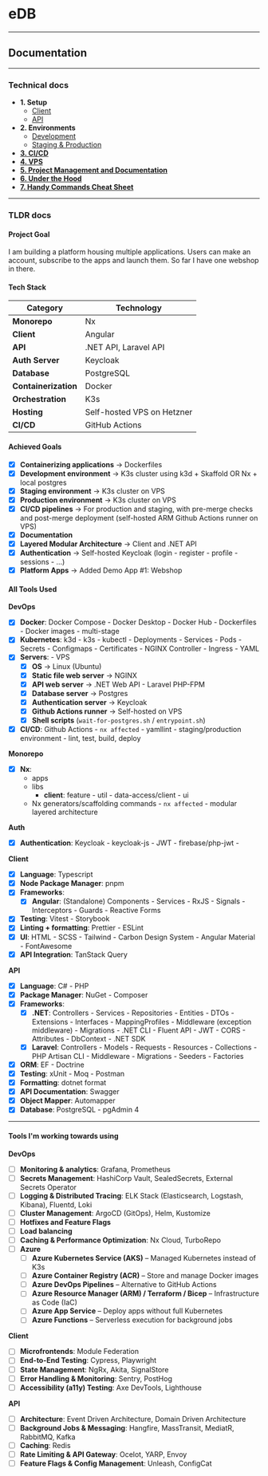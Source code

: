 # eDB

---

## Documentation

---

### Technical docs

-   **1. Setup**
    -   [Client](./docs/client.docs.md)
    -   [API](./docs/api.docs.md)
-   **2. Environments**
    -   [Development](./docs/dev-env.docs.md)
    -   [Staging & Production](./docs/staging-prod-env.docs.md)
-   [**3. CI/CD**](./docs/cicd.docs.md)
-   [**4. VPS**](./docs/vps.docs.md)
-   [**5. Project Management and Documentation**](./docs/pm.docs.md)
-   [**6. Under the Hood**](./docs/in-depth.docs.md)
-   [**7. Handy Commands Cheat Sheet**](./docs/cheatsheet.docs.md)

---

### TLDR docs

#### Project Goal

I am building a platform housing multiple applications. Users can make an account, subscribe to the apps and launch them. So far I have one webshop in there.

#### Tech Stack

| Category             | Technology                 |
| -------------------- | -------------------------- |
| **Monorepo**         | Nx                         |
| **Client**           | Angular                    |
| **API**              | .NET API, Laravel API      |
| **Auth Server**      | Keycloak                   |
| **Database**         | PostgreSQL                 |
| **Containerization** | Docker                     |
| **Orchestration**    | K3s                        |
| **Hosting**          | Self-hosted VPS on Hetzner |
| **CI/CD**            | GitHub Actions             |

#### Achieved Goals

-   [x] **Containerizing applications** → Dockerfiles
-   [x] **Development environment** -> K3s cluster using k3d + Skaffold OR Nx + local postgres
-   [x] **Staging environment** → K3s cluster on VPS
-   [x] **Production environment** → K3s cluster on VPS
-   [x] **CI/CD pipelines** → For production and staging, with pre-merge checks and post-merge deployment (self-hosted ARM Github Actions runner on VPS)
-   [x] **Documentation**
-   [x] **Layered Modular Architecture** → Client and .NET API
-   [x] **Authentication** → Self-hosted Keycloak (login - register - profile - sessions - ...)
-   [x] **Platform Apps** → Added Demo App #1: Webshop

#### All Tools Used

**DevOps**

-   [x] **Docker**: Docker Compose - Docker Desktop - Docker Hub - Dockerfiles - Docker images - multi-stage
-   [x] **Kubernetes**: k3d - k3s - kubectl - Deployments - Services - Pods - Secrets - Configmaps - Certificates - NGINX Controller - Ingress - YAML
-   [x] **Servers**: - VPS
    -   [x] **OS** → Linux (Ubuntu)
    -   [x] **Static file web server** → NGINX
    -   [x] **API web server** → .NET Web API - Laravel PHP-FPM
    -   [x] **Database server** → Postgres
    -   [x] **Authentication server** → Keycloak
    -   [x] **Github Actions runner** → Self-hosted on VPS
    -   [x] **Shell scripts** (`wait-for-postgres.sh` / `entrypoint.sh`)
-   [x] **CI/CD**: Github Actions - `nx affected` - yamllint - staging/production environment - lint, test, build, deploy

**Monorepo**

-   [x] **Nx**:
    -   apps
    -   libs
        -   **client**: feature - util - data-access/client - ui
    -   Nx generators/scaffolding commands - `nx affected` - modular layered architecture

**Auth**

-   [x] **Authentication**: Keycloak - keycloak-js - JWT - firebase/php-jwt -

**Client**

-   [x] **Language**: Typescript
-   [x] **Node Package Manager**: pnpm
-   [x] **Frameworks**:
    -   [x] **Angular**: (Standalone) Components - Services - RxJS - Signals - Interceptors - Guards - Reactive Forms
-   [x] **Testing**: Vitest - Storybook
-   [x] **Linting + formatting**: Prettier - ESLint
-   [x] **UI**: HTML - SCSS - Tailwind - Carbon Design System - Angular Material - FontAwesome
-   [x] **API Integration**: TanStack Query

**API**

-   [x] **Language**: C# - PHP
-   [x] **Package Manager**: NuGet - Composer
-   [x] **Frameworks**:
    -   [x] **.NET**: Controllers - Services - Repositories - Entities - DTOs - Extensions - Interfaces - MappingProfiles - Middleware (exception middleware) - Migrations - .NET CLI - Fluent API - JWT - CORS - Attributes - DbContext - .NET SDK
    -   [x] **Laravel**: Controllers - Models - Requests - Resources - Collections - PHP Artisan CLI - Middleware - Migrations - Seeders - Factories
-   [x] **ORM**: EF - Doctrine
-   [x] **Testing**: xUnit - Moq - Postman
-   [x] **Formatting**: dotnet format
-   [x] **API Documentation**: Swagger
-   [x] **Object Mapper**: Automapper
-   [x] **Database**: PostgreSQL - pgAdmin 4

---

#### Tools I'm working towards using

**DevOps**

-   [ ] **Monitoring & analytics**: Grafana, Prometheus
-   [ ] **Secrets Management**: HashiCorp Vault, SealedSecrets, External Secrets Operator
-   [ ] **Logging & Distributed Tracing**: ELK Stack (Elasticsearch, Logstash, Kibana), Fluentd, Loki
-   [ ] **Cluster Management**: ArgoCD (GitOps), Helm, Kustomize
-   [ ] **Hotfixes and Feature Flags**
-   [ ] **Load balancing**
-   [ ] **Caching & Performance Optimization**: Nx Cloud, TurboRepo
-   [ ] **Azure**
    -   [ ] **Azure Kubernetes Service (AKS)** – Managed Kubernetes instead of K3s
    -   [ ] **Azure Container Registry (ACR)** – Store and manage Docker images
    -   [ ] **Azure DevOps Pipelines** – Alternative to GitHub Actions
    -   [ ] **Azure Resource Manager (ARM) / Terraform / Bicep** – Infrastructure as Code (IaC)
    -   [ ] **Azure App Service** – Deploy apps without full Kubernetes
    -   [ ] **Azure Functions** – Serverless execution for background jobs

**Client**

-   [ ] **Microfrontends**: Module Federation
-   [ ] **End-to-End Testing**: Cypress, Playwright
-   [ ] **State Management**: NgRx, Akita, SignalStore
-   [ ] **Error Handling & Monitoring**: Sentry, PostHog
-   [ ] **Accessibility (a11y) Testing**: Axe DevTools, Lighthouse

**API**

-   [ ] **Architecture**: Event Driven Architecture, Domain Driven Architecture
-   [ ] **Background Jobs & Messaging**: Hangfire, MassTransit, MediatR, RabbitMQ, Kafka
-   [ ] **Caching**: Redis
-   [ ] **Rate Limiting & API Gateway**: Ocelot, YARP, Envoy
-   [ ] **Feature Flags & Config Management**: Unleash, ConfigCat
